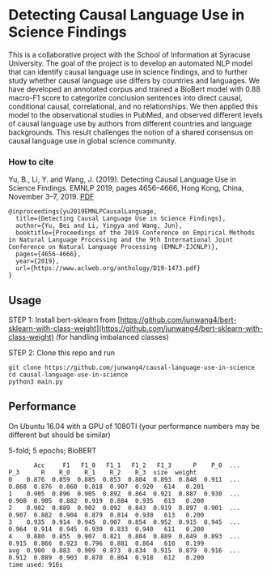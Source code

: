# Detecting Causal Language Use in Science Findings

This is a collaborative project with the School of Information at Syracuse University. The goal of the project is to develop an automated NLP model that can identify causal language use in science findings, and to further study whether causal language use differs by countries and languages. We have developed an annotated corpus and trained a BioBert model with 0.88 macro-F1 score to categorize conclusion sentences into direct causal, conditional causal, correlational, and no relationships. We then applied this model to the observational studies in PubMed, and observed different levels of causal language use by authors from different countries and language backgrounds. This result challenges the notion of a shared consensus on causal language use in global science community.

### How to cite ###
Yu, B., Li, Y. and Wang, J. (2019). Detecting Causal Language Use in Science Findings. EMNLP 2019, pages 4656–4666, Hong Kong, China, November 3–7, 2019. [PDF](https://www.aclweb.org/anthology/D19-1473.pdf)

```
@inproceedings{yu2019EMNLPCausalLanguage,
  title={Detecting Causal Language Use in Science Findings},
  author={Yu, Bei and Li, Yingya and Wang, Jun},
  booktitle={Proceedings of the 2019 Conference on Empirical Methods in Natural Language Processing and the 9th International Joint Conference on Natural Language Processing (EMNLP-IJCNLP)},
  pages={4656-4666},
  year={2019},
  url={https://www.aclweb.org/anthology/D19-1473.pdf}
}
```

## Usage

STEP 1: Install bert-sklearn from [https://github.com/junwang4/bert-sklearn-with-class-weight](https://github.com/junwang4/bert-sklearn-with-class-weight) (for handling imbalanced classes)


STEP 2: Clone this repo and run

    git clone https://github.com/junwang4/causal-language-use-in-science
    cd causal-language-use-in-science
    python3 main.py 


## Performance
On Ubuntu 16.04 with a GPU of 1080TI (your performance numbers may be different but should be similar)

5-fold; 5 epochs; BioBERT

```
       Acc     F1   F1_0   F1_1   F1_2   F1_3      P    P_0  ...    P_3      R    R_0    R_1    R_2    R_3  size  weight
0    0.876  0.859  0.885  0.853  0.804  0.893  0.848  0.911  ...  0.868  0.876  0.860  0.818  0.907  0.920   614   0.201
1    0.905  0.896  0.905  0.892  0.864  0.921  0.887  0.930  ...  0.908  0.905  0.882  0.919  0.884  0.935   613   0.200
2    0.902  0.889  0.902  0.892  0.843  0.919  0.897  0.901  ...  0.907  0.882  0.904  0.879  0.814  0.930   613   0.200
3    0.935  0.914  0.945  0.907  0.854  0.952  0.915  0.945  ...  0.964  0.914  0.945  0.939  0.833  0.940   611   0.200
4    0.880  0.855  0.907  0.821  0.804  0.889  0.849  0.893  ...  0.915  0.866  0.923  0.796  0.881  0.864   610   0.199
avg  0.900  0.883  0.909  0.873  0.834  0.915  0.879  0.916  ...  0.912  0.889  0.903  0.870  0.864  0.918   612   0.200
time used: 916s
```

